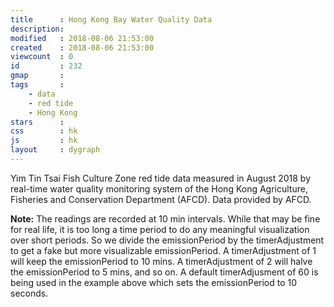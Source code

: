 ```yaml
---
title      : Hong Kong Bay Water Quality Data
description: 
modified   : 2018-08-06 21:53:00
created    : 2018-08-06 21:53:00
viewcount  : 0
id         : 232
gmap       : 
tags       :
    - data
    - red tide
    - Hong Kong
stars      : 
css        : hk
js         : hk
layout     : dygraph
---
```


<!-- 
<div id="timer">
    <div id="days"></div>
    <div id="hours"></div>
    <div id="minutes"></div>
    <div id="seconds"></div>
</div>
 -->
<div id="graphContainer">
    <div id="graph"></div>
</div>

<!--
<div id="controls">
<select name="sonde" class="graphControl u-pull-left">
    <option value="">choose a sonde…</option>
    <option value="Upper">Upper</option>
    <option value="Bottom">Bottom</option>
</select>

<input type="range" name="time" min="0" max="7" step="1" class="graphControl u-pull-left">

<div id="timerAdjustment" class="graphControl u-pull-left"></div>
</div>
-->

<p class="u-cf">Yim Tin Tsai Fish Culture Zone red tide data measured in August 2018 by real-time water quality monitoring system of the Hong Kong Agriculture, Fisheries and Conservation Department (AFCD). Data provided by AFCD.</p>

<p><b>Note:</b> The readings are recorded at 10 min intervals. While that may be fine for real life, it is too long a time period to do any meaningful visualization over short periods. So we divide the emissionPeriod by the timerAdjustment to get a fake but more visualizable emissionPeriod. A timerAdjustment of 1 will keep the emissionPeriod to 10 mins. A timerAdjustment of 2 will halve the emissionPeriod to 5 mins, and so on. A default timerAdjusment of 60 is being used in the example above which sets the emissionPeriod to 10 seconds.</p>